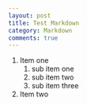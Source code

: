 ```yaml
---
layout: post
title: Test Markdown
category: Markdown
comments: true
---
```


1. Item one
    1. sub item one
    2. sub item two
    3. sub item three
2. Item two
